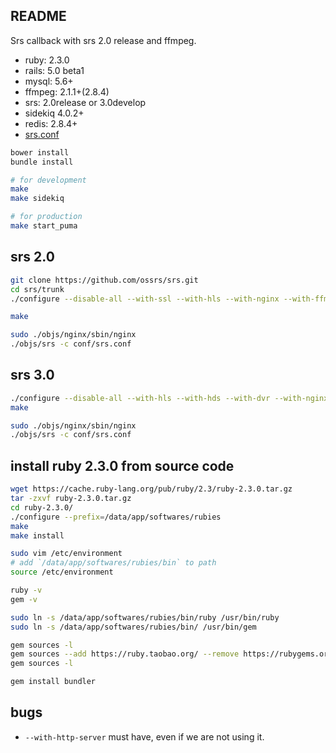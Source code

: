 ## README

Srs callback with srs 2.0 release and ffmpeg.

* ruby: 2.3.0
* rails: 5.0 beta1
* mysql: 5.6+
* ffmpeg: 2.1.1+(2.8.4)
* srs: 2.0release or 3.0develop
* sidekiq 4.0.2+
* redis: 2.8.4+
* [srs.conf](https://github.com/FlowerWrong/srs_callback/blob/master/config/srs.conf)

```bash
bower install
bundle install

# for development
make
make sidekiq

# for production
make start_puma
```

## srs 2.0

```bash
git clone https://github.com/ossrs/srs.git
cd srs/trunk
./configure --disable-all --with-ssl --with-hls --with-nginx --with-ffmpeg --with-transcode --with-dvr --with-http-api --with-http-callback --with-http-server

make

sudo ./objs/nginx/sbin/nginx
./objs/srs -c conf/srs.conf
```

## srs 3.0

```bash
./configure --disable-all --with-hls --with-hds --with-dvr --with-nginx --with-ssl --with-ffmpeg --with-transcode --with-ingest --with-stat --with-http-callback --with-http-server --with-stream-caster --with-kafka --with-http-api --with-librtmp --with-research --with-utest
make

sudo ./objs/nginx/sbin/nginx
./objs/srs -c conf/srs.conf
```

## install ruby 2.3.0 from source code

```bash
wget https://cache.ruby-lang.org/pub/ruby/2.3/ruby-2.3.0.tar.gz
tar -zxvf ruby-2.3.0.tar.gz
cd ruby-2.3.0/
./configure --prefix=/data/app/softwares/rubies
make
make install

sudo vim /etc/environment
# add `/data/app/softwares/rubies/bin` to path
source /etc/environment

ruby -v
gem -v

sudo ln -s /data/app/softwares/rubies/bin/ruby /usr/bin/ruby
sudo ln -s /data/app/softwares/rubies/bin/ /usr/bin/gem

gem sources -l
gem sources --add https://ruby.taobao.org/ --remove https://rubygems.org/
gem sources -l

gem install bundler
```

## bugs

* `--with-http-server` must have, even if we are not using it.
